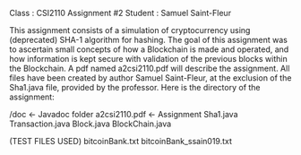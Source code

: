 Class : CSI2110
Assignment #2
Student : Samuel Saint-Fleur

This assignment consists of a simulation of cryptocurrency using (deprecated) SHA-1 algorithm for hashing. The goal of this assignment was to ascertain small concepts
of how a Blockchain is made and operated, and how information is kept secure with validation of the previous blocks within the Blockchain. A pdf named a2csi2110.pdf will
describe the assignment. All files have been created by author Samuel Saint-Fleur, at the exclusion of the Sha1.java file, provided by the professor.
Here is the directory of the assignment:

/doc      <- Javadoc folder
a2csi2110.pdf     <- Assignment
Sha1.java
Transaction.java
Block.java
BlockChain.java

(TEST FILES USED)
bitcoinBank.txt
bitcoinBank_ssain019.txt